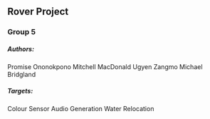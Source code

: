 ## Rover Project

### Group 5

##### Authors:
Promise Ononokpono
Mitchell MacDonald
Ugyen Zangmo
Michael Bridgland

##### Targets:
Colour Sensor
Audio Generation
Water Relocation